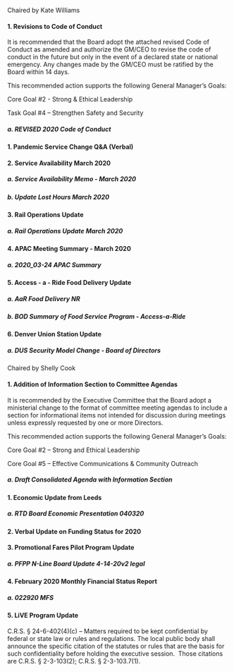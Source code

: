 Chaired by Kate Williams

#### 1. Revisions to Code of Conduct

It is recommended that the Board adopt the attached revised Code of Conduct as amended and authorize the GM/CEO to revise the code of conduct in the future but only in the event of a declared state or national emergency. Any changes made by the GM/CEO must be ratified by the Board within 14 days.

This recommended action supports the following General Manager’s Goals:

Core Goal #2 - Strong & Ethical Leadership

Task Goal #4 – Strengthen Safety and Security

##### a. REVISED 2020 Code of Conduct

#### 1. Pandemic Service Change Q&A (Verbal)

#### 2. Service Availability March 2020

##### a. Service Availability Memo - March 2020

##### b. Update Lost Hours March 2020

#### 3. Rail Operations Update

##### a. Rail Operations Update March 2020

#### 4. APAC Meeting Summary - March 2020

##### a. 2020_03-24 APAC Summary

#### 5. Access - a - Ride Food Delivery Update

##### a. AaR Food Delivery NR

##### b. BOD Summary of Food Service Program - Access-a-Ride

#### 6. Denver Union Station Update

##### a. DUS Security Model Change - Board of Directors

Chaired by Shelly Cook

#### 1. Addition of Information Section to Committee Agendas

It is recommended by the Executive Committee that the Board adopt a ministerial change to the format of committee meeting agendas to include a section for informational items not intended for discussion during meetings unless expressly requested by one or more Directors.

This recommended action supports the following General Manager’s Goals:

Core Goal #2 – Strong and Ethical Leadership

Core Goal #5 – Effective Communications & Community Outreach

##### a. Draft Consolidated Agenda with Information Section

#### 1. Economic Update from Leeds

##### a. RTD Board Economic Presentation 040320

#### 2. Verbal Update on Funding Status for 2020

#### 3. Promotional Fares Pilot Program Update

##### a. PFPP N-Line Board Update 4-14-20v2 legal

#### 4. February 2020 Monthly Financial Status Report

##### a. 022920 MFS

#### 5. LiVE Program Update

C.R.S. § 24-6-402(4)(c) – Matters required to be kept confidential by federal or state law or rules and regulations. The local public body shall announce the specific citation of the statutes or rules that are the basis for such confidentiality before holding the executive session.  Those citations are C.R.S. § 2-3-103(2); C.R.S. § 2-3-103.7(1).